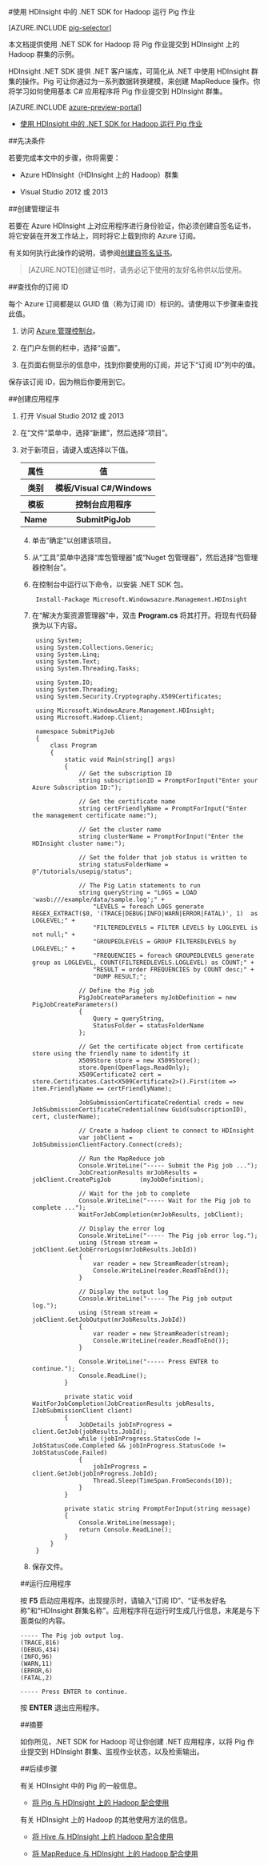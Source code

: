 <properties
   pageTitle="在 HDInsight 中将 Hadoop Pig 与 .NET 配合使用 | Windows Azure"
   description="了解如何使用 .NET SDK for Hadoop 将 Pig 作业提交到 HDInsight 上的 Hadoop。"
   services="hdinsight"
   documentationCenter=".net"
   authors="Blackmist"
   manager="paulettm"
   editor="cgronlun"/>

<tags
	ms.service="hdinsight"
	ms.date="12/04/2015"
	wacn.date="01/14/2016"/>

#使用 HDInsight 中的 .NET SDK for Hadoop 运行 Pig 作业

[AZURE.INCLUDE [pig-selector](../includes/hdinsight-selector-use-pig.md)]

本文档提供使用 .NET SDK for Hadoop 将 Pig 作业提交到 HDInsight 上的 Hadoop 群集的示例。

HDInsight .NET SDK 提供 .NET 客户端库，可简化从 .NET 中使用 HDInsight 群集的操作。Pig 可让你通过为一系列数据转换建模，来创建 MapReduce 操作。你将学习如何使用基本 C# 应用程序将 Pig 作业提交到 HDInsight 群集。

[AZURE.INCLUDE [azure-preview-portal](../includes/hdinsight-azure-portal.md)]

* [使用 HDInsight 中的 .NET SDK for Hadoop 运行 Pig 作业](/documentation/articles/hdinsight-hadoop-use-pig-dotnet-sdk-v1)

##<a id="prereq"></a>先决条件

若要完成本文中的步骤，你将需要：

* Azure HDInsight（HDInsight 上的 Hadoop）群集

* Visual Studio 2012 或 2013

##<a id="certificate"></a>创建管理证书

若要在 Azure HDInsight 上对应用程序进行身份验证，你必须创建自签名证书，将它安装在开发工作站上，同时将它上载到你的 Azure 订阅。

有关如何执行此操作的说明，请参阅[创建自签名证书](/documentation/articles/hdinsight-administer-use-management-portal-v1#cert)。

> [AZURE.NOTE]创建证书时，请务必记下使用的友好名称供以后使用。

##<a id="subscriptionid"></a>查找你的订阅 ID

每个 Azure 订阅都是以 GUID 值（称为订阅 ID）标识的。请使用以下步骤来查找此值。

1. 访问 [Azure 管理控制台](https://manage.windowsazure.cn/)。

2. 在门户左侧的栏中，选择“设置”。

3. 在页面右侧显示的信息中，找到你要使用的订阅，并记下“订阅 ID”列中的值。

保存该订阅 ID，因为稍后你要用到它。

##<a id="create"></a>创建应用程序

1. 打开 Visual Studio 2012 或 2013

2. 在“文件”菜单中，选择“新建”，然后选择“项目”。

3. 对于新项目，请键入或选择以下值。

	<table>
<tr>
<th>属性</th>
<th>值</th>
</tr>
<tr>
<th>类别</th>
<th>模板/Visual C#/Windows</th>
</tr>
<tr>
<th>模板</th>
<th>控制台应用程序</th>
</tr>
<tr>
<th>Name</th>
<th>SubmitPigJob</th>
</tr>
</table>

4. 单击“确定”以创建该项目。

5. 从“工具”菜单中选择“库包管理器”或“Nuget 包管理器”，然后选择“包管理器控制台”。

6. 在控制台中运行以下命令，以安装 .NET SDK 包。

		Install-Package Microsoft.Windowsazure.Management.HDInsight

7. 在“解决方案资源管理器”中，双击 **Program.cs** 将其打开。将现有代码替换为以下内容。

		using System;
		using System.Collections.Generic;
		using System.Linq;
		using System.Text;
		using System.Threading.Tasks;

		using System.IO;
		using System.Threading;
		using System.Security.Cryptography.X509Certificates;

		using Microsoft.WindowsAzure.Management.HDInsight;
		using Microsoft.Hadoop.Client;

		namespace SubmitPigJob
		{
		    class Program
		    {
		        static void Main(string[] args)
		        {
		            // Get the subscription ID
		            string subscriptionID = PromptForInput("Enter your Azure Subscription ID:");

		            // Get the certificate name
		            string certFriendlyName = PromptForInput("Enter the management certificate name:");

		            // Get the cluster name
		            string clusterName = PromptForInput("Enter the HDInsight cluster name:");

		            // Set the folder that job status is written to
		            string statusFolderName = @"/tutorials/usepig/status";

		            // The Pig Latin statements to run
		            string queryString = "LOGS = LOAD 'wasb:///example/data/sample.log';" +
		                "LEVELS = foreach LOGS generate REGEX_EXTRACT($0, '(TRACE|DEBUG|INFO|WARN|ERROR|FATAL)', 1)  as LOGLEVEL;" +
		                "FILTEREDLEVELS = FILTER LEVELS by LOGLEVEL is not null;" +
		                "GROUPEDLEVELS = GROUP FILTEREDLEVELS by LOGLEVEL;" +
		                "FREQUENCIES = foreach GROUPEDLEVELS generate group as LOGLEVEL, COUNT(FILTEREDLEVELS.LOGLEVEL) as COUNT;" +
		                "RESULT = order FREQUENCIES by COUNT desc;" +
		                "DUMP RESULT;";

		            // Define the Pig job
		            PigJobCreateParameters myJobDefinition = new PigJobCreateParameters()
		            {
		                Query = queryString,
		                StatusFolder = statusFolderName
		            };

		            // Get the certificate object from certificate store using the friendly name to identify it
		            X509Store store = new X509Store();
		            store.Open(OpenFlags.ReadOnly);
		            X509Certificate2 cert = store.Certificates.Cast<X509Certificate2>().First(item => item.FriendlyName == certFriendlyName);

		            JobSubmissionCertificateCredential creds = new JobSubmissionCertificateCredential(new Guid(subscriptionID), cert, clusterName);

		            // Create a hadoop client to connect to HDInsight
		            var jobClient = JobSubmissionClientFactory.Connect(creds);

		            // Run the MapReduce job
		            Console.WriteLine("----- Submit the Pig job ...");
		            JobCreationResults mrJobResults = jobClient.CreatePigJob		(myJobDefinition);

		            // Wait for the job to complete
		            Console.WriteLine("----- Wait for the Pig job to complete ...");
		            WaitForJobCompletion(mrJobResults, jobClient);

		            // Display the error log
		            Console.WriteLine("----- The Pig job error log.");
		            using (Stream stream = jobClient.GetJobErrorLogs(mrJobResults.JobId))
		            {
		                var reader = new StreamReader(stream);
		                Console.WriteLine(reader.ReadToEnd());
		            }

		            // Display the output log
		            Console.WriteLine("----- The Pig job output log.");
		            using (Stream stream = jobClient.GetJobOutput(mrJobResults.JobId))
		            {
		                var reader = new StreamReader(stream);
		                Console.WriteLine(reader.ReadToEnd());
		            }

		            Console.WriteLine("----- Press ENTER to continue.");
		            Console.ReadLine();
		        }

		        private static void WaitForJobCompletion(JobCreationResults jobResults, IJobSubmissionClient client)
		        {
		            JobDetails jobInProgress = client.GetJob(jobResults.JobId);
		            while (jobInProgress.StatusCode != JobStatusCode.Completed && jobInProgress.StatusCode != JobStatusCode.Failed)
		            {
		                jobInProgress = client.GetJob(jobInProgress.JobId);
		                Thread.Sleep(TimeSpan.FromSeconds(10));
		            }
		        }

		        private static string PromptForInput(string message)
		        {
		            Console.WriteLine(message);
		            return Console.ReadLine();
		        }
		    }
		}


7. 保存文件。

##<a id="run"></a>运行应用程序

按 **F5** 启动应用程序。出现提示时，请输入“订阅 ID”、“证书友好名称”和“HDInsight 群集名称”。应用程序将在运行时生成几行信息，末尾是与下面类似的内容。

```
----- The Pig job output log.
(TRACE,816)
(DEBUG,434)
(INFO,96)
(WARN,11)
(ERROR,6)
(FATAL,2)

----- Press ENTER to continue.
```

按 **ENTER** 退出应用程序。

##<a id="summary"></a>摘要

如你所见，.NET SDK for Hadoop 可让你创建 .NET 应用程序，以将 Pig 作业提交到 HDInsight 群集、监视作业状态，以及检索输出。

##<a id="nextsteps"></a>后续步骤

有关 HDInsight 中的 Pig 的一般信息。

* [将 Pig 与 HDInsight 上的 Hadoop 配合使用](/documentation/articles/hdinsight-use-pig)

有关 HDInsight 上的 Hadoop 的其他使用方法的信息。

* [将 Hive 与 HDInsight 上的 Hadoop 配合使用](/documentation/articles/hdinsight-use-hive)

* [将 MapReduce 与 HDInsight 上的 Hadoop 配合使用](/documentation/articles/hdinsight-use-mapreduce)

<!---HONumber=71-->